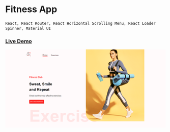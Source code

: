 # Fitness App

```
React, React Router, React Horizontal Scrolling Menu, React Loader Spinner, Material UI
```

### <a href="https://fitnessappz.vercel.app/">Live Demo</a>

<img alt="Developer Portfolio" src="https://raw.githubusercontent.com/oguzhanuyanik-sr/fitness-app/master/screenshot.png" />
